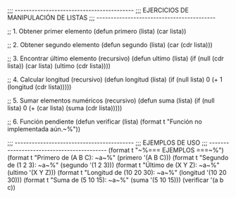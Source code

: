;;; ------------------------------------------
;;; EJERCICIOS DE MANIPULACIÓN DE LISTAS
;;; ------------------------------------------

;; 1. Obtener primer elemento
(defun primero (lista) (car lista))

;; 2. Obtener segundo elemento
(defun segundo (lista) (car (cdr lista)))

;; 3. Encontrar último elemento (recursivo)
(defun ultimo (lista)
  (if (null (cdr lista)) (car lista) (ultimo (cdr lista))))

;; 4. Calcular longitud (recursivo)
(defun longitud (lista)
  (if (null lista) 0 (+ 1 (longitud (cdr lista)))))

;; 5. Sumar elementos numéricos (recursivo)
(defun suma (lista)
  (if (null lista) 0 (+ (car lista) (suma (cdr lista)))))

;; 6. Función pendiente
(defun verificar (lista) 
  (format t "Función no implementada aún.~%"))

;;; ------------------------------------------
;;; EJEMPLOS DE USO
;;; ------------------------------------------
(format t "~%=== EJEMPLOS ===~%")
(format t "Primero de (A B C): ~a~%" (primero '(A B C)))
(format t "Segundo de (1 2 3): ~a~%" (segundo '(1 2 3)))
(format t "Último de (X Y Z): ~a~%" (ultimo '(X Y Z)))
(format t "Longitud de (10 20 30): ~a~%" (longitud '(10 20 30)))
(format t "Suma de (5 10 15): ~a~%" (suma '(5 10 15)))
(verificar '(a b c))